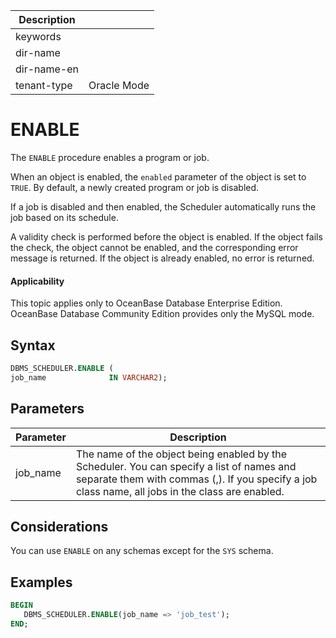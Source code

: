 | Description   |                 |
|---------------|-----------------|
| keywords      |                 |
| dir-name      |                 |
| dir-name-en   |                 |
| tenant-type   | Oracle Mode     |

# ENABLE

The `ENABLE` procedure enables a program or job.

When an object is enabled, the `enabled` parameter of the object is set to `TRUE`. By default, a newly created program or job is disabled.

If a job is disabled and then enabled, the Scheduler automatically runs the job based on its schedule.

A validity check is performed before the object is enabled. If the object fails the check, the object cannot be enabled, and the corresponding error message is returned. If the object is already enabled, no error is returned.

  <main id="notice" >
    <h4>Applicability</h4>
    <p>This topic applies only to OceanBase Database Enterprise Edition. OceanBase Database Community Edition provides only the MySQL mode. </p>
  </main>

## Syntax

```sql
DBMS_SCHEDULER.ENABLE (
job_name              IN VARCHAR2);
```

## Parameters

| Parameter | Description |
|------------------|----------------|
| job_name | The name of the object being enabled by the Scheduler. You can specify a list of names and separate them with commas (,). If you specify a job class name, all jobs in the class are enabled.  |


## Considerations

You can use `ENABLE` on any schemas except for the `SYS` schema.

## Examples

```sql
BEGIN
   DBMS_SCHEDULER.ENABLE(job_name => 'job_test');
END;
```
